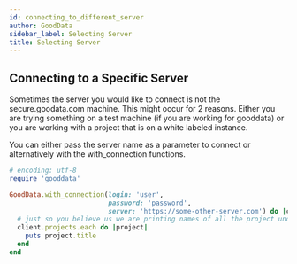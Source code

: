 ```yaml
---
id: connecting_to_different_server
author: GoodData
sidebar_label: Selecting Server
title: Selecting Server
---
```


Connecting to a Specific Server
-------

Sometimes the server you would like to connect is not the
secure.goodata.com machine. This might occur for 2 reasons. Either you
are trying something on a test machine (if you are working for gooddata)
or you are working with a project that is on a white labeled instance.

You can either pass the server name as a parameter to connect or
alternatively with the with\_connection functions.


```ruby
# encoding: utf-8
require 'gooddata'

GoodData.with_connection(login: 'user',
                         password: 'password',
                         server: 'https://some-other-server.com') do |client|
  # just so you believe us we are printing names of all the project under this account
  client.projects.each do |project|
    puts project.title
  end
end
```

